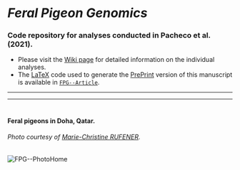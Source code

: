 # _Feral Pigeon Genomics_

### Code repository for analyses conducted in Pacheco et al. (2021).

- Please visit the [Wiki page](https://github.com/layka-pacheco/FeralPigeonGenomics/wiki) for detailed information on the individual analyses.
- The [LaTeX](https://en.wikipedia.org/wiki/LaTeX) code used to generate the [PrePrint](https://en.wikipedia.org/wiki/Preprint) version of this manuscript is available in [`FPG--Article`](https://github.com/layka-pacheco/FeralPigeonGenomics/tree/main/FPG--Article).
***
***
#

#### Feral pigeons in Doha, Qatar.  
###### Photo courtesy of [Marie-Christine RUFENER](https://github.com/mcruf).
![FPG--PhotoHome](https://user-images.githubusercontent.com/37849281/124642722-75539180-de90-11eb-91ad-a16814fa3710.jpg)


